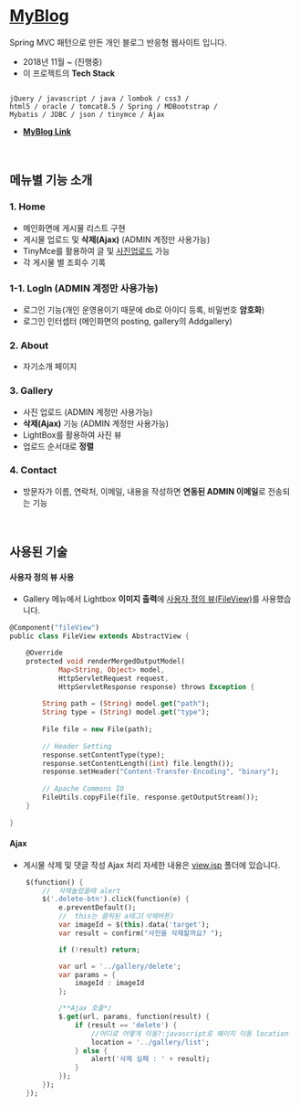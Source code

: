 # [**MyBlog**](http://13.209.26.216:8080/travelhelper/)


Spring MVC 패턴으로 만든 개인 블로그 반응형 웹사이트 입니다.

* 2018년 11월 ~ (진행중)
*  이 프로젝트의 **Tech Stack**
<pre><code>
jQuery / javascript / java / lombok / css3 /
html5 / oracle / tomcat8.5 / Spring / MDBootstrap /
Mybatis / JDBC / json / tinymce / Ajax
</pre></code>

* [**MyBlog Link**](http://13.209.26.216:8080/travelhelper/)





<br>


## 메뉴별 기능 소개

### 1. Home
- 메인화면에 게시물 리스트 구현
- 게시물 업로드 및 **삭제(Ajax)** (ADMIN 계정만 사용가능)
- TinyMce를 활용하여 글 및 [사진업로드](./MyBlog/src/main/webapp/WEB-INF/views/create.jsp) 가능
- 각 게시물 별 조회수 기록

### 1-1. LogIn (ADMIN 계정만 사용가능)

- 로그인 기능(개인 운영용이기 때문에 db로 아이디 등록, 비밀번호 **암호화**) 
- 로그인 인터셉터 (메인화면의 posting, gallery의 Addgallery)

### 2. About

- 자기소개 페이지

### 3. Gallery

- 사진 업로드 (ADMIN 계정만 사용가능)
- **삭제(Ajax)** 기능 (ADMIN 계정만 사용가능)
- LightBox를 활용하여 사진 뷰
- 업로드 순서대로 **정렬**

### 4. Contact

* 방문자가 이름, 연락처, 이메일, 내용을 작성하면 **연동된 ADMIN 이메일**로 전송되는 기능




<br>

## 사용된 기술

#### 사용자 정의 뷰 사용

* Gallery 메뉴에서 Lightbox **이미지 출력**에 [사용자 정의 뷰(FileView)](./MyBlog/src/main/java/edu/iot/myblog/view)를 사용했습니다.

```dart
@Component("fileView")
public class FileView extends AbstractView {

	@Override
	protected void renderMergedOutputModel(
			Map<String, Object> model,
			HttpServletRequest request,
			HttpServletResponse response) throws Exception {
		
		String path = (String) model.get("path");
		String type = (String) model.get("type");
		
		File file = new File(path);
		
		// Header Setting
		response.setContentType(type);
		response.setContentLength((int) file.length());
		response.setHeader("Content-Transfer-Encoding", "binary");
		
		// Apache Commons IO
		FileUtils.copyFile(file, response.getOutputStream());
	}
	
}
```
  
#### Ajax
* 게시물 삭제 및 댓글 작성 Ajax 처리
자세한 내용은 [view.jsp](./MyBlog/src/main/webapp/WEB-INF/views/view.jsp) 폴더에 있습니다.
```dart
	$(function() {
		//	삭제눌렀을때 alert
		$('.delete-btn').click(function(e) {
			e.preventDefault();
			//	this는 클릭된 a태그(삭제버튼)
			var imageId = $(this).data('target');
			var result = confirm("사진을 삭제할까요? ");

			if (!result) return;

			var url = '../gallery/delete';
			var params = {
				imageId : imageId
			};

			/**Ajax 호출*/
			$.get(url, params, function(result) {
				if (result == 'delete') {
					//어디로 어떻게 이동?:javascript로 페이지 이동 location
					location = '../gallery/list';
				} else {
					alert('삭제 실패 : ' + result);
				}
			});
		});
	});
```

